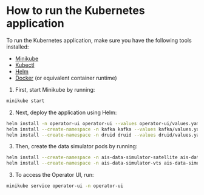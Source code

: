 # How to run the Kubernetes application
To run the Kubernetes application, make sure you have the following tools installed:
- [Minikube](https://minikube.sigs.k8s.io/docs/start/)
- [Kubectl](https://kubernetes.io/docs/tasks/tools/install-kubectl/)
- [Helm](https://helm.sh/docs/intro/install/)
- [Docker](https://docs.docker.com/get-docker/) (or equivalent container runtime)

1. First, start Minikube by running:

```bash
minikube start
```

2. Next, deploy the application using Helm:

```bash
helm install -n operator-ui operator-ui --values operator-ui/values.yaml ./operator-ui
helm install --create-namespace -n kafka kafka --values kafka/values.yaml bitnami/kafka
helm install --create-namespace -n druid druid --values druid/values.yaml asdf2014/druid
```

3. Then, create the data simulator pods by running:

```bash
helm install --create-namespace -n ais-data-simulator-satellite ais-data-simulator-satellite --values ais-data-simulator-satellite/values.yaml ./ais-data-simulator
helm install --create-namespace -n ais-data-simulator-vts ais-data-simulator-vts --values ais-data-simulator-vts/values.yaml ./ais-data-simulator
```


3. To access the Operator UI, run:

```bash
minikube service operator-ui -n operator-ui
```